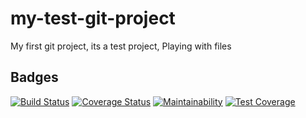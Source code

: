 my-test-git-project
===================

My first git project, its a test project, Playing with files

## Badges
[![Build Status](https://travis-ci.com/sekayasin/my-test-git-project.svg?branch=master)](https://travis-ci.com/sekayasin/my-test-git-project)
[![Coverage Status](https://coveralls.io/repos/github/sekayasin/my-test-git-project/badge.svg?branch=master)](https://coveralls.io/github/sekayasin/my-test-git-project?branch=master)
[![Maintainability](https://api.codeclimate.com/v1/badges/e9233441c829ec34db54/maintainability)](https://codeclimate.com/github/sekayasin/my-test-git-project/maintainability)
[![Test Coverage](https://api.codeclimate.com/v1/badges/e9233441c829ec34db54/test_coverage)](https://codeclimate.com/github/sekayasin/my-test-git-project/test_coverage)



